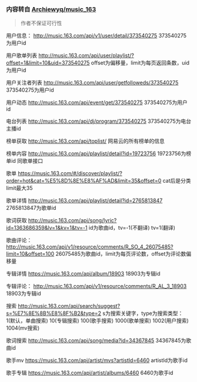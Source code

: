 ### 内容转自 [Archiewyq/music_163](https://github.com/Archiewyq/music_163)

> 作者不保证可行性

用户信息：
http://music.163.com/api/v1/user/detail/373540275
373540275为用户id

用户歌单列表
http://music.163.com/api/user/playlist/?offset=1&limit=10&uid=373540275
offset为偏移量，limit为每页返回条数，uid为用户id

用户关注者列表
http://music.163.com/api/user/getfolloweds/373540275
373540275为用户id

用户动态
http://music.163.com/api/event/get/373540275
373540275为用户id

电台列表
http://music.163.com/api/dj/program/373540275
373540275为电台主播id

榜单获取
http://music.163.com/api/toplist/
网易云的所有榜单的信息

榜单内容
http://music.163.com/api/playlist/detail?id=19723756
19723756为榜单id 同歌单接口

歌单
https://music.163.com/#/discover/playlist/?order=hot&cat=%E5%8D%8E%E8%AF%AD&limit=35&offset=0
cat后是分类 limit最大35

歌单详情
http://music.163.com/api/playlist/detail?id=2765813847
2765813847为歌单id

歌词获取
http://music.163.com/api/song/lyric?id=1363686359&lv=1&kv=1&tv=-1
id为歌曲id，tv=-1(不翻译) tv=1(翻译)

歌曲评论：
http://music.163.com/api/v1/resource/comments/R_SO_4_26075485?limit=10&offset=100
26075485为歌曲id，limit为每页评论数，offset为评论数偏移量

专辑详情
https://music.163.com/api/album/18903
18903为专辑id

专辑评论：
http://music.163.com/api/v1/resource/comments/R_AL_3_18903
18903为专辑id

搜索
http://music.163.com/api/search/suggest?s=%E7%8E%8B%E8%8F%B2&type=2
s为搜索关键字，type为搜索类型：1(默认，单曲搜索) 10(专辑搜索) 100(歌手搜索) 1000(歌单搜索) 1002(用户搜索) 1004(mv搜索)

歌词搜索
http://music.163.com/api/song/media?id=34367845
34367845为歌曲id

歌手mv
https://music.163.com/api/artist/mvs?artistId=6460
artistId为歌手id

歌手专辑
https://music.163.com/api/artist/albums/6460
6460为歌手id